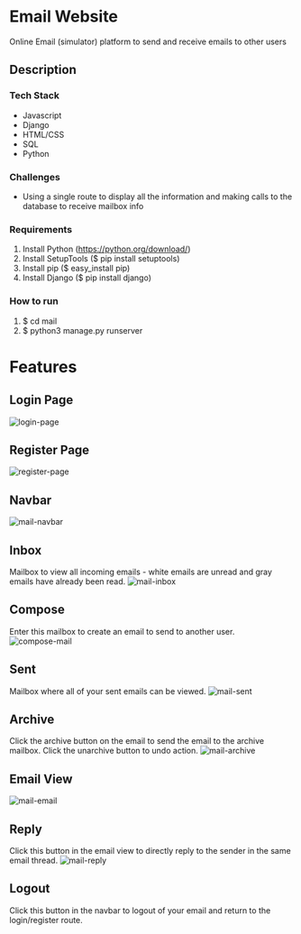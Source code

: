 # Email Website
Online Email (simulator) platform to send and receive emails to other users

## Description
### Tech Stack
- Javascript
- Django
- HTML/CSS
- SQL
- Python

### Challenges
- Using a single route to display all the information and making calls to the database to receive mailbox info

### Requirements
1. Install Python (https://python.org/download/)
1. Install SetupTools ($ pip install setuptools)
1. Install pip ($ easy_install pip)
1. Install Django ($ pip install django)

### How to run
1. $ cd mail
1. $ python3 manage.py runserver

# Features
## Login Page
 ![login-page](https://user-images.githubusercontent.com/89746098/187107437-e58e4bc9-199c-4d1e-8a9e-019dd2494268.jpg)

## Register Page
![register-page](https://user-images.githubusercontent.com/89746098/187107481-23ac1410-c856-45b1-b9f9-f830c0f06b8e.jpg)

## Navbar
![mail-navbar](https://user-images.githubusercontent.com/89746098/187107519-8f425268-f299-4c39-a0e5-718a5294933e.jpg)

## Inbox
Mailbox to view all incoming emails - white emails are unread and gray emails have already been read.
![mail-inbox](https://user-images.githubusercontent.com/89746098/187107540-eb2a8c0d-901c-486d-aa3e-cbeafea78e25.jpg)

## Compose
Enter this mailbox to create an email to send to another user.
![compose-mail](https://user-images.githubusercontent.com/89746098/187107565-6fa1b12c-f6ab-415b-b87a-2a59e50881a2.jpg)

## Sent
Mailbox where all of your sent emails can be viewed.
![mail-sent](https://user-images.githubusercontent.com/89746098/187107675-1e43e95d-3a1d-409f-8fa6-dff4dbfc4a23.jpg)

## Archive
Click the archive button on the email to send the email to the archive mailbox. Click the unarchive button to undo action. 
![mail-archive](https://user-images.githubusercontent.com/89746098/187107584-069a9283-7eee-4e85-8978-20acefe81756.jpg)

## Email View
![mail-email](https://user-images.githubusercontent.com/89746098/187107623-8afd75de-801e-4108-809b-1767a2991e81.jpg)

## Reply
Click this button in the email view to directly reply to the sender in the same email thread.
![mail-reply](https://user-images.githubusercontent.com/89746098/187107715-99d69e9e-eb78-4493-9c2d-5ad906332979.jpg)

## Logout
Click this button in the navbar to logout of your email and return to the login/register route.

